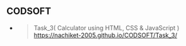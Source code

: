 ## CODSOFT


- >Task_3( Calculator using HTML, CSS & JavaScript )<br>https://nachiket-2005.github.io/CODSOFT/Task_3/
 
